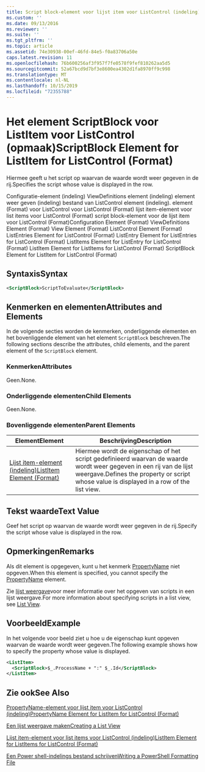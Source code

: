 ```yaml
---
title: Script block-element voor lijst item voor ListControl (indeling) | Microsoft Docs
ms.custom: ''
ms.date: 09/13/2016
ms.reviewer: ''
ms.suite: ''
ms.tgt_pltfrm: ''
ms.topic: article
ms.assetid: 74e30938-00ef-46fd-84e5-f0a83706a50e
caps.latest.revision: 11
ms.openlocfilehash: 76b600256af3f957f7fe0578f9fef810262aa5d5
ms.sourcegitcommit: 52a67bcd9d7bf3e8600ea4302d1fa8970ff9c998
ms.translationtype: MT
ms.contentlocale: nl-NL
ms.lasthandoff: 10/15/2019
ms.locfileid: "72355788"
---
```

# <a name="scriptblock-element-for-listitem-for-listcontrol-format"></a><span data-ttu-id="39f85-102">Het element ScriptBlock voor ListItem voor ListControl (opmaak)</span><span class="sxs-lookup"><span data-stu-id="39f85-102">ScriptBlock Element for ListItem for ListControl (Format)</span></span>

<span data-ttu-id="39f85-103">Hiermee geeft u het script op waarvan de waarde wordt weer gegeven in de rij.</span><span class="sxs-lookup"><span data-stu-id="39f85-103">Specifies the script whose value is displayed in the row.</span></span>

<span data-ttu-id="39f85-104">Configuratie-element (indeling) ViewDefinitions element (indeling) element weer geven (indeling) bestand van ListControl element (indeling). element (Format) voor ListControl voor ListControl (Format) lijst item-element voor list items voor ListControl (Format) script block-element voor de lijst item voor ListControl (Format)</span><span class="sxs-lookup"><span data-stu-id="39f85-104">Configuration Element (Format) ViewDefinitions Element (Format) View Element (Format) ListControl Element (Format) ListEntries Element for ListControl (Format) ListEntry Element for ListEntries for ListControl (Format) ListItems Element for ListEntry for ListControl (Format) ListItem Element for ListItems for ListControl (Format) ScriptBlock Element for ListItem for ListControl (Format)</span></span>

## <a name="syntax"></a><span data-ttu-id="39f85-105">Syntaxis</span><span class="sxs-lookup"><span data-stu-id="39f85-105">Syntax</span></span>

```xml
<ScriptBlock>ScriptToEvaluate</ScriptBlock>
```

## <a name="attributes-and-elements"></a><span data-ttu-id="39f85-106">Kenmerken en elementen</span><span class="sxs-lookup"><span data-stu-id="39f85-106">Attributes and Elements</span></span>

<span data-ttu-id="39f85-107">In de volgende secties worden de kenmerken, onderliggende elementen en het bovenliggende element van het element `ScriptBlock` beschreven.</span><span class="sxs-lookup"><span data-stu-id="39f85-107">The following sections describe the attributes, child elements, and the parent element of the `ScriptBlock` element.</span></span>

### <a name="attributes"></a><span data-ttu-id="39f85-108">Kenmerken</span><span class="sxs-lookup"><span data-stu-id="39f85-108">Attributes</span></span>

<span data-ttu-id="39f85-109">Geen.</span><span class="sxs-lookup"><span data-stu-id="39f85-109">None.</span></span>

### <a name="child-elements"></a><span data-ttu-id="39f85-110">Onderliggende elementen</span><span class="sxs-lookup"><span data-stu-id="39f85-110">Child Elements</span></span>

<span data-ttu-id="39f85-111">Geen.</span><span class="sxs-lookup"><span data-stu-id="39f85-111">None.</span></span>

### <a name="parent-elements"></a><span data-ttu-id="39f85-112">Bovenliggende elementen</span><span class="sxs-lookup"><span data-stu-id="39f85-112">Parent Elements</span></span>

|<span data-ttu-id="39f85-113">Element</span><span class="sxs-lookup"><span data-stu-id="39f85-113">Element</span></span>|<span data-ttu-id="39f85-114">Beschrijving</span><span class="sxs-lookup"><span data-stu-id="39f85-114">Description</span></span>|
|-------------|-----------------|
|[<span data-ttu-id="39f85-115">Lijst item-element (indeling)</span><span class="sxs-lookup"><span data-stu-id="39f85-115">ListItem Element (Format)</span></span>](./listitem-element-for-listitems-for-listcontrol-format.md)|<span data-ttu-id="39f85-116">Hiermee wordt de eigenschap of het script gedefinieerd waarvan de waarde wordt weer gegeven in een rij van de lijst weergave.</span><span class="sxs-lookup"><span data-stu-id="39f85-116">Defines the property or script whose value is displayed in a row of the list view.</span></span>|

## <a name="text-value"></a><span data-ttu-id="39f85-117">Tekst waarde</span><span class="sxs-lookup"><span data-stu-id="39f85-117">Text Value</span></span>

<span data-ttu-id="39f85-118">Geef het script op waarvan de waarde wordt weer gegeven in de rij.</span><span class="sxs-lookup"><span data-stu-id="39f85-118">Specify the script whose value is displayed in the row.</span></span>

## <a name="remarks"></a><span data-ttu-id="39f85-119">Opmerkingen</span><span class="sxs-lookup"><span data-stu-id="39f85-119">Remarks</span></span>

<span data-ttu-id="39f85-120">Als dit element is opgegeven, kunt u het kenmerk [PropertyName](./propertyname-element-for-listitem-for-listcontrol-format.md) niet opgeven.</span><span class="sxs-lookup"><span data-stu-id="39f85-120">When this element is specified, you cannot specify the [PropertyName](./propertyname-element-for-listitem-for-listcontrol-format.md) element.</span></span>

<span data-ttu-id="39f85-121">Zie [lijst weergave](./creating-a-list-view.md)voor meer informatie over het opgeven van scripts in een lijst weergave.</span><span class="sxs-lookup"><span data-stu-id="39f85-121">For more information about specifying scripts in a list view, see [List View](./creating-a-list-view.md).</span></span>

## <a name="example"></a><span data-ttu-id="39f85-122">Voorbeeld</span><span class="sxs-lookup"><span data-stu-id="39f85-122">Example</span></span>

<span data-ttu-id="39f85-123">In het volgende voor beeld ziet u hoe u de eigenschap kunt opgeven waarvan de waarde wordt weer gegeven.</span><span class="sxs-lookup"><span data-stu-id="39f85-123">The following example shows how to specify the property whose value is displayed.</span></span>

```xml
<ListItem>
  <ScriptBlock>$_.ProcessName + ":" $_.Id</ScriptBlock>
</ListItem>

```

## <a name="see-also"></a><span data-ttu-id="39f85-124">Zie ook</span><span class="sxs-lookup"><span data-stu-id="39f85-124">See Also</span></span>

[<span data-ttu-id="39f85-125">PropertyName-element voor lijst item voor ListControl (indeling)</span><span class="sxs-lookup"><span data-stu-id="39f85-125">PropertyName Element for ListItem for ListControl (Format)</span></span>](./propertyname-element-for-listitem-for-listcontrol-format.md)

[<span data-ttu-id="39f85-126">Een lijst weergave maken</span><span class="sxs-lookup"><span data-stu-id="39f85-126">Creating a List View</span></span>](./creating-a-list-view.md)

[<span data-ttu-id="39f85-127">Lijst item-element voor list items voor ListControl (indeling)</span><span class="sxs-lookup"><span data-stu-id="39f85-127">ListItem Element for ListItems for ListControl (Format)</span></span>](./listitem-element-for-listitems-for-listcontrol-format.md)

[<span data-ttu-id="39f85-128">Een Power shell-indelings bestand schrijven</span><span class="sxs-lookup"><span data-stu-id="39f85-128">Writing a PowerShell Formatting File</span></span>](./writing-a-powershell-formatting-file.md)
